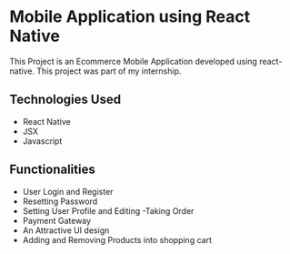 # Mobile Application using React Native
This Project is an Ecommerce Mobile Application developed using react-native. This project was part of my internship.
## Technologies Used
- React Native
- JSX
- Javascript 
## Functionalities
- User Login and Register
- Resetting Password
- Setting User Profile and Editing
-Taking Order 
- Payment Gateway
- An Attractive UI design
- Adding and Removing Products into shopping cart

